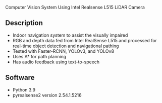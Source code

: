 Computer Vision System Using Intel Realsense L515 LiDAR Camera

## Description
- Indoor navigation system to assist the visually impaired
- RGB and depth data fed from Intel RealSense L515 and processed for real-time object detection and navigational pathing
- Tested with Faster-RCNN, YOLOv3, and YOLOv8
- Uses A* for path planning
- Has audio feedback using text-to-speech

## Software
- Python 3.9
- pyrealsense2 version 2.54.1.5216

  
